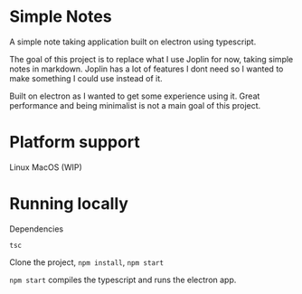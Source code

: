 # Simple Notes
A simple note taking application built on electron using typescript.

The goal of this project is to replace what I use Joplin for now, taking simple notes in markdown. Joplin has a lot of features I dont need so I wanted to make something I could use instead of it.

Built on electron as I wanted to get some experience using it. Great performance and being minimalist is not a main goal of this project.

# Platform support
Linux
MacOS (WIP)

# Running locally
Dependencies
```
tsc
```

Clone the project, `npm install`, `npm start`

`npm start` compiles the typescript and runs the electron app.
